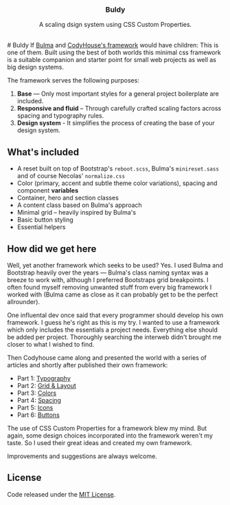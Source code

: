<p align="center">
  <h3 align="center">Buldy</h3>

  <p align="center">A scaling dsign system using CSS Custom Properties.</p>
</p>

<br># Buldy
If [Bulma](https://github.com/jgthms/bulma) and [CodyHouse's framework](https://github.com/CodyHouse/codyhouse-framework) would have children: This is one of them. Built using the best of both worlds this minimal css framework is a suitable companion and starter point for small web projects as well as big design systems.

The framework serves the following purposes:

1. **Base** — Only most important styles for a general project boilerplate are included.
2. **Responsive and fluid** – Through carefully crafted scaling factors across spacing and typography rules.
3. **Design system** - It simplifies the process of creating the base of your design system.

## What's included
- A reset built on top of Bootstrap's `reboot.scss`, Bulma's `minireset.sass` and of course Necolas' `normalize.css`
- Color (primary, accent and subtle theme color variations), spacing and component **variables**
- Container, hero and section classes
- A content class based on Bulma's approach
- Minimal grid – heavily inspired by Bulma's
- Basic button styling
- Essential helpers

## How did we get here
Well, yet another framework which seeks to be used? Yes. I used Bulma and Bootstrap heavily over the years — Bulma's class naming syntax was a breeze to work with, although I preferred Bootstraps grid breakpoints. I often found myself removing unwanted stuff from every big framework I worked with (Bulma came as close as it can probably get to be the perfect allrounder).

One influental dev once said that every programmer should develop his own framework. I guess he's right as this is my try. I wanted to use a framework which only includes the essentials a project needs. Everything else should be added per project. Thoroughly searching the interweb didn't brought me closer to what I wished to find.

Then Codyhouse came along and presented the world with a series of articles and shortly after published their own framework:
- Part 1: [Typography](https://medium.com/codyhouse/create-your-design-system-part-1-typography-7c630d9092bd)
- Part 2: [Grid & Layout](https://medium.com/codyhouse/create-your-design-system-part-2-grid-layout-aa961d59b8d6)
- Part 3: [Colors](https://medium.com/codyhouse/create-your-design-system-part-3-colors-798e4729921f)
- Part 4: [Spacing](https://medium.com/codyhouse/create-your-design-system-part-4-spacing-895c9213e2b9)
- Part 5: [Icons](https://medium.com/codyhouse/create-your-design-system-part-5-icons-594f39cfb1b)
- Part 6: [Buttons](https://medium.com/codyhouse/create-your-design-system-part-6-buttons-58e2eda2173e)

The use of CSS Custom Properties for a framework blew my mind. But again, some design choices incorporated into the framework weren't my taste. So I used their great ideas and created my own framework.

Improvements and suggestions are always welcome.

## License

Code released under the [MIT License](https://github.com/jschopplich/buldy/blob/master/LICENSE).

